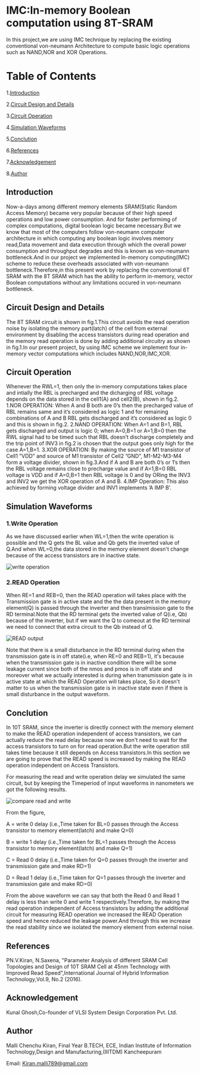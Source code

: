 # IMC:In-memory Boolean computation using 8T-SRAM

In this project,we are using IMC technique by replacing the existing conventional von-neumann Architecture to compute basic logic operations such as NAND,NOR and XOR Operations.

# Table of Contents

1.[Introduction](#Introduction)

2.[Circuit Design and Details](#Circuit-Design-and-Details)

3.[Circuit Operation](#Circuit-Operation)
   
4.[Simulation Waveforms](#Simulation-Waveforms)

5.[Conclution](#Conclution)

6.[References](#References)

7.[Acknowledgement](#Acknowledgement)

8.[Author](#Author)

## Introduction

Now-a-days among different memory elements
SRAM(Static Random Access Memory) became very popular
because of their high speed operations and low power consumption.
And for faster performimg of complex computations,
digital boolean logic became necessary.But we know that most
of the computers follow von-neumann computer architecture in
which computing any boolean logic involves memory read,Data
movement and data execution through which the overall power
consumption and throughput degrades and this is known as
von-neumann bottleneck.And in our project we implemented
In-memory computing(IMC) scheme to reduce these overheads
associated with von-neumann bottleneck.Therefore,in this present
work by replacing the conventional 6T SRAM with the 8T SRAM
which has the ability to perform in-memory, vector Boolean
computations without any limitations occured in von-neumann
bottleneck.

## Circuit Design and Details


The 8T SRAM circuit is shown in fig.1.This circuit avoids
the read operation noise by isolating the memory part(latch)
of the cell from external environment by disabling the access
transistors during read operation and the memory read
operation is done by adding additional circuitry as shown in
fig.1.In our present project, by using IMC scheme we implement
four in-memory vector computations which includes
NAND,NOR,IMC,XOR.

## Circuit Operation

Whenever the RWL=1, then only the in-memory computations
takes place and intially the RBL is precharged and the
dicharging of RBL voltage depends on the data stored in the
cell1(A) and cell2(B), shown in fig.2.
1.NOR OPERATION: When A and B both are 0’s then the
precharged value of RBL remains same and it’s considered as
logic 1 and for remaining combinations of A and B RBL gets
discharged and it’s considered as logic 0 and this is shown in
fig.2.
2.NAND OPERATION: When A=1 and B=1, RBL gets
discharged and output is logic 0; when A=0,B=1 or A=1,B=0
then the RWL signal had to be timed such that RBL doesn’t
discharge completely and the trip point of INV3 in fig.2 is
chosen that the output goes only high for the case A=1,B=1.
3.XOR OPERATION: By making the source of M1 transistor
of Cell1 ”VDD” and source of M1 transistor of Cell2
”GND”, M1-M2-M3-M4 form a voltage divider, shown in
fig.3.And if A and B are both 0’s or 1’s then the RBL voltage
remains close to precharge value and if A=1,B=0 RBL voltage
is VDD and if A=0,B=1 then RBL voltage is 0 and by ORing
the INV3 and INV2 we get the XOR operation of A and B.
4.IMP Operation: This also achieved by forming voltage
divider and INV1 implements ’A IMP B’.

## Simulation Waveforms

### 1.Write Operation

As we have discussed earlier when WL=1,then the write operation is possible and the Q gets the BL value and Qb gets the inverted value of Q.And when WL=0,the data stored in
the memory element doesn't change because of the access transistors are in inactive state.

![write operation](https://user-images.githubusercontent.com/99113992/152926807-6d204d6f-d516-4b4b-bc15-90d63d32310e.PNG)

### 2.READ Operation

When RE=1 and REB=0, then the READ operation will takes place with the Transmission gate is in active state and the the data present in the memory element(Q) is passed through the inverter and then transimission gate to the RD terminal.Note that the RD terminal gets the inverted value of Q(i.e, Qb) because of the inverter, but if we want the Q to 
comeout at the RD terminal we need to connect that extra circuit to the Qb instead of Q.

![READ output](https://user-images.githubusercontent.com/99113992/152926529-253768c3-2502-4da1-b278-3e1437624971.PNG)

Note that there is a small disturbance in the RD terminal during when the transmission gate is in off state(i.e, when RE=0 and REB=1), it's because when the transmission gate is in inactive condition there will be some leakage current since both of the nmos and pmos is in off state and moreover what we actually interested is during when transmission gate is in active state at which the READ Operation will takes place, So it doesn't matter to us when the transmission gate is in inactive state even if there is small disturbance in the output waveform. 

## Conclution

In 10T SRAM, since the inverter is directly connect with the memory element to make the READ operation independent of access transistors, we can actually reduce the read delay 
because now we don't need to wait for the access transistors to turn on for read operation.But the write operation still takes time because it still depends on Access transistors.In this section we are going to prove that the READ speed is increased by making the READ operation independent on Access Transistors.

For measuring the read and write operation delay we simulated the same circuit, but by keeping the Timeperiod of input waveforms in nanometers we got the following results.

![compare read and write](https://user-images.githubusercontent.com/99113992/152933868-f7727778-3dd6-4ef7-bc85-453e18634cd9.png)

From the figure, 

A = write 0 delay (i.e.,Time taken for BL=0 passes through the Access transistor to memory element(latch) and make Q=0)  

B = write 1 delay (i.e.,Time taken for BL=1 passes through the Access transistor to memory element(latch) and make Q=1)

C = Read 0 delay  (i.e.,Time taken for Q=0 passes through the inverter and transmission gate and make RD=1)

D = Read 1 delay  (i.e.,Time taken for Q=1 passes through the inverter and transmission gate and make RD=0)

From the above waveform we can say that both the Read 0 and Read 1 delay is less than write 0 and write 1 respectively.Therefore, by making the read operation independent of Access transistors by adding the additional circuit for measuring READ operation we increased the READ Operation speed and hence reduced the leakage power.And through this we increase the read stability since we isolated 
the memory element from external noise.

## References

PN.V.Kiran, N.Saxena, "Parameter Analysis of different SRAM Cell Topologies and Design of 10T SRAM Cell at 45nm Technology with Improved Read Speed",International Journal of Hybrid Information Technology,Vol.9, No.2 (2016).

## Acknowledgement

Kunal Ghosh,Co-founder of VLSI System Design Corporation Pvt. Ltd.

## Author

Malli Chenchu Kiran, Final Year B.TECH, ECE, Indian Institute of Information Technology,Design and Manufacturing,(IIITDM) Kancheepuram

Email: Kiran.malli789@gmail.com
